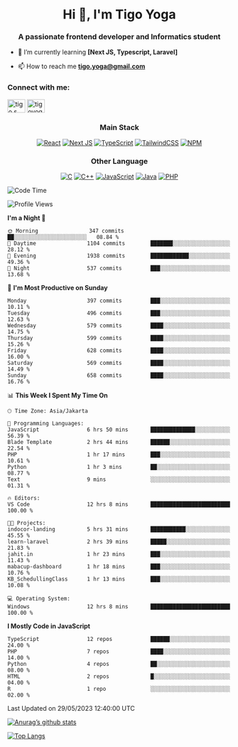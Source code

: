 
<h1 align="center">Hi 👋, I'm Tigo Yoga</h1>
<h3 align="center">A passionate frontend developer and Informatics student</h3>

- 🌱 I’m currently learning **[Next JS, Typescript, Laravel]**

- 📫 How to reach me **tigo.yoga@gmail.com**

<h3 align="left">Connect with me:</h3>
<p align="left">
<a href="https://linkedin.com/in/tigo s yoga" target="blank"><img align="center" src="https://raw.githubusercontent.com/rahuldkjain/github-profile-readme-generator/master/src/images/icons/Social/linked-in-alt.svg" alt="tigo s yoga" height="30" width="40" /></a>
<a href="https://instagram.com/tigoyoga" target="blank"><img align="center" src="https://raw.githubusercontent.com/rahuldkjain/github-profile-readme-generator/master/src/images/icons/Social/instagram.svg" alt="tigoyoga" height="30" width="40" /></a>
</p>



<h3 align="center">Main Stack</h3>
<div align="center">
  
  <a href="">![React](https://img.shields.io/badge/react-%2320232a.svg?style=for-the-badge&logo=react&logoColor=%2361DAFB)</a>
  <a href="">![Next JS](https://img.shields.io/badge/Next-black?style=for-the-badge&logo=next.js&logoColor=white)</a>
   <a href="">![TypeScript](https://img.shields.io/badge/typescript-%23007ACC.svg?style=for-the-badge&logo=typescript&logoColor=white)</a>
  <a href="">![TailwindCSS](https://img.shields.io/badge/tailwindcss-%2338B2AC.svg?style=for-the-badge&logo=tailwind-css&logoColor=white)</a>
  <a href="">![NPM](https://img.shields.io/badge/NPM-%23000000.svg?style=for-the-badge&logo=npm&logoColor=white)</a>
</div>
<h3 align="center">Other Language</h3>
<div align="center">
  
  <a href="">![C](https://img.shields.io/badge/c-%2300599C.svg?style=for-the-badge&logo=c&logoColor=white)</a>
  <a href="">![C++](https://img.shields.io/badge/c++-%2300599C.svg?style=for-the-badge&logo=c%2B%2B&logoColor=white)</a>
  <a href="">![JavaScript](https://img.shields.io/badge/javascript-%23323330.svg?style=for-the-badge&logo=javascript&logoColor=%23F7DF1E)</a>
  <a href="">![Java](https://img.shields.io/badge/java-%23ED8B00.svg?style=for-the-badge&logo=java&logoColor=white)</a>
  <a href="">![PHP](https://img.shields.io/badge/php-%23777BB4.svg?style=for-the-badge&logo=php&logoColor=white)</a>
</div>

<!--START_SECTION:waka-->
![Code Time](http://img.shields.io/badge/Code%20Time-355%20hrs%2022%20mins-blue)

![Profile Views](http://img.shields.io/badge/Profile%20Views-1-blue)

**I'm a Night 🦉** 

```text
🌞 Morning                347 commits         ██░░░░░░░░░░░░░░░░░░░░░░░   08.84 % 
🌆 Daytime                1104 commits        ███████░░░░░░░░░░░░░░░░░░   28.12 % 
🌃 Evening                1938 commits        ████████████░░░░░░░░░░░░░   49.36 % 
🌙 Night                  537 commits         ███░░░░░░░░░░░░░░░░░░░░░░   13.68 % 
```
📅 **I'm Most Productive on Sunday** 

```text
Monday                   397 commits         ███░░░░░░░░░░░░░░░░░░░░░░   10.11 % 
Tuesday                  496 commits         ███░░░░░░░░░░░░░░░░░░░░░░   12.63 % 
Wednesday                579 commits         ████░░░░░░░░░░░░░░░░░░░░░   14.75 % 
Thursday                 599 commits         ████░░░░░░░░░░░░░░░░░░░░░   15.26 % 
Friday                   628 commits         ████░░░░░░░░░░░░░░░░░░░░░   16.00 % 
Saturday                 569 commits         ████░░░░░░░░░░░░░░░░░░░░░   14.49 % 
Sunday                   658 commits         ████░░░░░░░░░░░░░░░░░░░░░   16.76 % 
```


📊 **This Week I Spent My Time On** 

```text
🕑︎ Time Zone: Asia/Jakarta

💬 Programming Languages: 
JavaScript               6 hrs 50 mins       ██████████████░░░░░░░░░░░   56.39 % 
Blade Template           2 hrs 44 mins       ██████░░░░░░░░░░░░░░░░░░░   22.54 % 
PHP                      1 hr 17 mins        ███░░░░░░░░░░░░░░░░░░░░░░   10.61 % 
Python                   1 hr 3 mins         ██░░░░░░░░░░░░░░░░░░░░░░░   08.77 % 
Text                     9 mins              ░░░░░░░░░░░░░░░░░░░░░░░░░   01.31 % 

🔥 Editors: 
VS Code                  12 hrs 8 mins       █████████████████████████   100.00 % 

🐱‍💻 Projects: 
indocor-landing          5 hrs 31 mins       ███████████░░░░░░░░░░░░░░   45.55 % 
learn-laravel            2 hrs 39 mins       █████░░░░░░░░░░░░░░░░░░░░   21.83 % 
jahit.in                 1 hr 23 mins        ███░░░░░░░░░░░░░░░░░░░░░░   11.43 % 
mabacup-dashboard        1 hr 18 mins        ███░░░░░░░░░░░░░░░░░░░░░░   10.76 % 
KB_SchedullingClass      1 hr 13 mins        ███░░░░░░░░░░░░░░░░░░░░░░   10.08 % 

💻 Operating System: 
Windows                  12 hrs 8 mins       █████████████████████████   100.00 % 
```

**I Mostly Code in JavaScript** 

```text
TypeScript               12 repos            ██████░░░░░░░░░░░░░░░░░░░   24.00 % 
PHP                      7 repos             ████░░░░░░░░░░░░░░░░░░░░░   14.00 % 
Python                   4 repos             ██░░░░░░░░░░░░░░░░░░░░░░░   08.00 % 
HTML                     2 repos             █░░░░░░░░░░░░░░░░░░░░░░░░   04.00 % 
R                        1 repo              ░░░░░░░░░░░░░░░░░░░░░░░░░   02.00 % 
```




 Last Updated on 29/05/2023 12:40:00 UTC
<!--END_SECTION:waka-->

[![Anurag’s github stats](https://github-readme-stats.vercel.app/api?username=tigoyoga)](https://github.com/tigoyoga)

[![Top Langs](https://github-readme-stats.vercel.app/api/top-langs/?username=tigoyoga&layout=compact)](https://github.com/tigoyoga)
